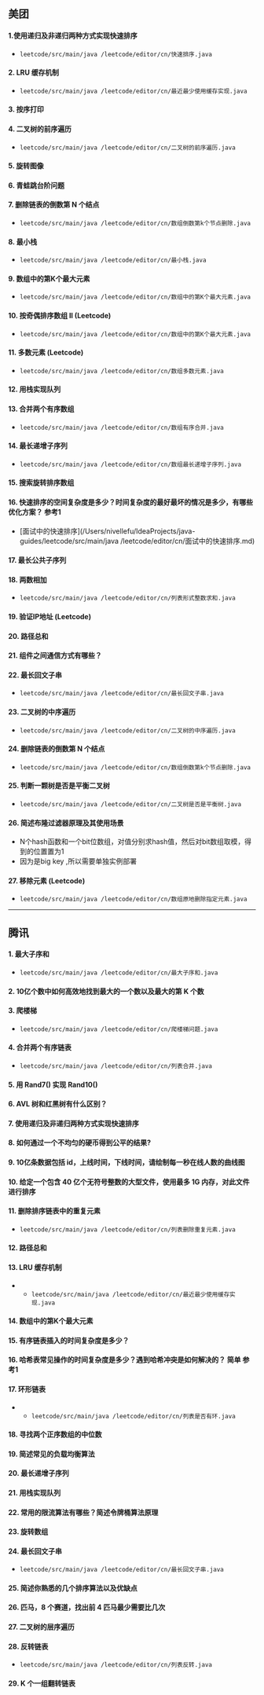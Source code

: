 ## 美团
#### 1.使用递归及非递归两种方式实现快速排序
- `leetcode/src/main/java /leetcode/editor/cn/快速排序.java`

#### 2. LRU 缓存机制

- `leetcode/src/main/java /leetcode/editor/cn/最近最少使用缓存实现.java`
    
#### 3. 按序打印

#### 4. 二叉树的前序遍历

- `leetcode/src/main/java /leetcode/editor/cn/二叉树的前序遍历.java`

#### 5. 旋转图像

#### 6. 青蛙跳台阶问题

#### 7. 删除链表的倒数第 N 个结点

- `leetcode/src/main/java /leetcode/editor/cn/数组倒数第k个节点删除.java`

#### 8. 最小栈

- `leetcode/src/main/java /leetcode/editor/cn/最小栈.java`

#### 9. 数组中的第K个最大元素

- `leetcode/src/main/java /leetcode/editor/cn/数组中的第K个最大元素.java`

#### 10. 按奇偶排序数组 II (Leetcode)

- `leetcode/src/main/java /leetcode/editor/cn/数组中的第K个最大元素.java`

#### 11. 多数元素 (Leetcode)

- `leetcode/src/main/java /leetcode/editor/cn/数组多数元素.java`

#### 12. 用栈实现队列

#### 13. 合并两个有序数组

- `leetcode/src/main/java /leetcode/editor/cn/数组有序合并.java`

#### 14. 最长递增子序列

- `leetcode/src/main/java /leetcode/editor/cn/数组最长递增子序列.java`

#### 15. 搜索旋转排序数组

#### 16. 快速排序的空间复杂度是多少？时间复杂度的最好最坏的情况是多少，有哪些优化方案？ 参考1

- [面试中的快速排序](/Users/nivellefu/IdeaProjects/java-guides/leetcode/src/main/java /leetcode/editor/cn/面试中的快速排序.md)

#### 17. 最长公共子序列

#### 18. 两数相加
- `leetcode/src/main/java /leetcode/editor/cn/列表形式整数求和.java`

#### 19. 验证IP地址 (Leetcode)

#### 20. 路径总和

#### 21. 组件之间通信方式有哪些？

#### 22. 最长回文子串

- `leetcode/src/main/java /leetcode/editor/cn/最长回文子串.java`

#### 23. 二叉树的中序遍历

- `leetcode/src/main/java /leetcode/editor/cn/二叉树的中序遍历.java`

#### 24. 删除链表的倒数第 N 个结点

- `leetcode/src/main/java /leetcode/editor/cn/数组倒数第k个节点删除.java`

#### 25. 判断一颗树是否是平衡二叉树

- `leetcode/src/main/java /leetcode/editor/cn/二叉树是否是平衡树.java`


#### 26. 简述布隆过滤器原理及其使用场景 

- N个hash函数和一个bit位数组，对值分别求hash值，然后对bit数组取模，得到的位置置为1
- 因为是big key ,所以需要单独实例部署

#### 27. 移除元素 (Leetcode)

- `leetcode/src/main/java /leetcode/editor/cn/数组原地删除指定元素.java`

------

## 腾讯

#### 1. 最大子序和

- `leetcode/src/main/java /leetcode/editor/cn/最大子序和.java`

#### 2. 10亿个数中如何高效地找到最大的一个数以及最大的第 K 个数

#### 3.  爬楼梯

- `leetcode/src/main/java /leetcode/editor/cn/爬楼梯问题.java`


#### 4. 合并两个有序链表

- `leetcode/src/main/java /leetcode/editor/cn/列表合并.java`


#### 5. 用 Rand7() 实现 Rand10()

#### 6. AVL 树和红黑树有什么区别？

#### 7. 使用递归及非递归两种方式实现快速排序

#### 8. 如何通过一个不均匀的硬币得到公平的结果?

#### 9. 10亿条数据包括 id，上线时间，下线时间，请绘制每一秒在线人数的曲线图

#### 10. 给定一个包含 40 亿个无符号整数的大型文件，使用最多 1G 内存，对此文件进行排序

#### 11. 删除排序链表中的重复元素

- `leetcode/src/main/java /leetcode/editor/cn/列表删除重复元素.java`

#### 12. 路径总和

#### 13. LRU 缓存机制

- - `leetcode/src/main/java /leetcode/editor/cn/最近最少使用缓存实现.java`

#### 14.  数组中的第K个最大元素

#### 15. 有序链表插入的时间复杂度是多少？

#### 16. 哈希表常见操作的时间复杂度是多少？遇到哈希冲突是如何解决的？  简单 参考1

#### 17. 环形链表

- - `leetcode/src/main/java /leetcode/editor/cn/列表是否有环.java`

#### 18.  寻找两个正序数组的中位数

#### 19. 简述常见的负载均衡算法

#### 20. 最长递增子序列

#### 21. 用栈实现队列

#### 22. 常用的限流算法有哪些？简述令牌桶算法原理

#### 23. 旋转数组

#### 24. 最长回文子串

- `leetcode/src/main/java /leetcode/editor/cn/最长回文子串.java`

#### 25. 简述你熟悉的几个排序算法以及优缺点  

#### 26. 匹马，8 个赛道，找出前 4 匹马最少需要比几次

#### 27. 二叉树的层序遍历

#### 28. 反转链表

- `leetcode/src/main/java /leetcode/editor/cn/列表反转.java`

#### 29. K 个一组翻转链表

